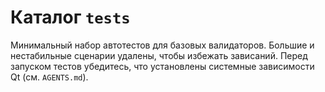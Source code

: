 # Каталог `tests`

Минимальный набор автотестов для базовых валидаторов.
Большие и нестабильные сценарии удалены, чтобы избежать зависаний.
Перед запуском тестов убедитесь, что установлены системные зависимости Qt (см. `AGENTS.md`).
